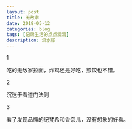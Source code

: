 ```yaml
---
layout: post
title: 无敌家
date: 2018-05-12
categories: blog
tags: [记录生活的点点滴滴]
description: 流水账
---
```


1 

吃的无敌家拉面，炸鸡还是好吃，煎饺也不错。

2

沉迷于看道门法则

3

看了发现品牌的纪梵希和香奈儿，没有想象的好看。




